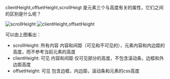 clientHeight,offsetHeight,scrollHeigt 是元素三个与高度有关的属性，它们之间的区别是什么呢？

![scrollHeight](https://s1.ax1x.com/2020/06/02/tYsA6H.png)
![clientHeight,offsetHeight](https://s1.ax1x.com/2020/06/02/tYsJns.png)

可以由上图看出：

* scrollHeight: 所有内容 内容和间距（可见和不可见的），元素内容和内边距的高度，而不参考当前元素的高度
* clientHeight: 可见 内容和间距 仅可见部分的高度，不包含滚动条，边框和外边距高度
* offsetHeight: 可见 包含边框，内边距，滚动条和元素的css高度
